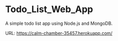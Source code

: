 # Todo_List_Web_App
A simple todo list app using Node.js and MongoDB.

URL: https://calm-chamber-35457.herokuapp.com/
